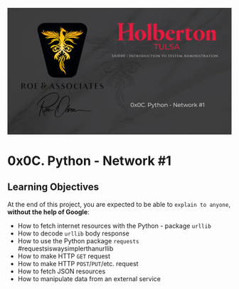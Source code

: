 ![0x0C. Python - Network #1](https://github.com/ronroeandassociates/assets/blob/master/images/0x0C_python_network_1.png)

# 0x0C. Python - Network #1

## Learning Objectives

At the end of this project, you are expected to be able to `explain to anyone`, **without the help of Google**:

- How to fetch internet resources with the Python - package `urllib`
- How to decode `urllib` body response
- How to use the Python package `requests` #requestsiswaysimplerthanurllib
- How to make HTTP `GET` request
- How to make HTTP `POST`/`PUT`/etc. request
- How to fetch JSON resources
- How to manipulate data from an external service
